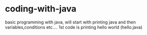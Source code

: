 # coding-with-java
basic programming with java, will start with printing java and then variables,conditions etc....
1st code is printing hello world (hello.java)
